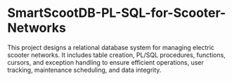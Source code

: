 # SmartScootDB-PL-SQL-for-Scooter-Networks
This project designs a relational database system for managing electric scooter networks. It includes table creation, PL/SQL procedures, functions, cursors, and exception handling to ensure efficient operations, user tracking, maintenance scheduling, and data integrity.

